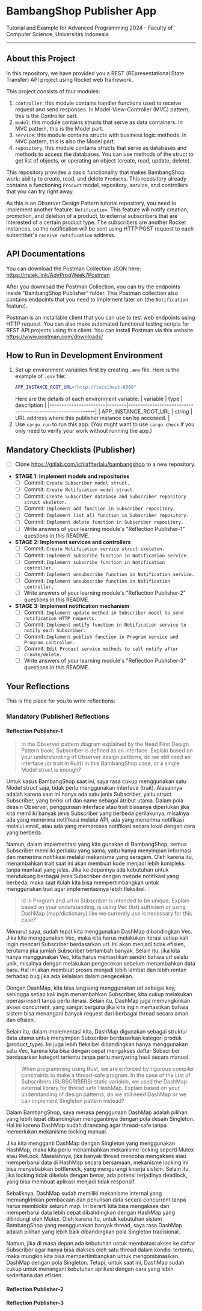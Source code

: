# BambangShop Publisher App
Tutorial and Example for Advanced Programming 2024 - Faculty of Computer Science, Universitas Indonesia

---

## About this Project
In this repository, we have provided you a REST (REpresentational State Transfer) API project using Rocket web framework.

This project consists of four modules:
1.  `controller`: this module contains handler functions used to receive request and send responses.
    In Model-View-Controller (MVC) pattern, this is the Controller part.
2.  `model`: this module contains structs that serve as data containers.
    In MVC pattern, this is the Model part.
3.  `service`: this module contains structs with business logic methods.
    In MVC pattern, this is also the Model part.
4.  `repository`: this module contains structs that serve as databases and methods to access the databases.
    You can use methods of the struct to get list of objects, or operating an object (create, read, update, delete).

This repository provides a basic functionality that makes BambangShop work: ability to create, read, and delete `Product`s.
This repository already contains a functioning `Product` model, repository, service, and controllers that you can try right away.

As this is an Observer Design Pattern tutorial repository, you need to implement another feature: `Notification`.
This feature will notify creation, promotion, and deletion of a product, to external subscribers that are interested of a certain product type.
The subscribers are another Rocket instances, so the notification will be sent using HTTP POST request to each subscriber's `receive notification` address.

## API Documentations

You can download the Postman Collection JSON here: https://ristek.link/AdvProgWeek7Postman

After you download the Postman Collection, you can try the endpoints inside "BambangShop Publisher" folder.
This Postman collection also contains endpoints that you need to implement later on (the `Notification` feature).

Postman is an installable client that you can use to test web endpoints using HTTP request.
You can also make automated functional testing scripts for REST API projects using this client.
You can install Postman via this website: https://www.postman.com/downloads/

## How to Run in Development Environment
1.  Set up environment variables first by creating `.env` file.
    Here is the example of `.env` file:
    ```bash
    APP_INSTANCE_ROOT_URL="http://localhost:8000"
    ```
    Here are the details of each environment variable:
    | variable              | type   | description                                                |
    |-----------------------|--------|------------------------------------------------------------|
    | APP_INSTANCE_ROOT_URL | string | URL address where this publisher instance can be accessed. |
2.  Use `cargo run` to run this app.
    (You might want to use `cargo check` if you only need to verify your work without running the app.)

## Mandatory Checklists (Publisher)
-   [ ] Clone https://gitlab.com/ichlaffterlalu/bambangshop to a new repository.
-   **STAGE 1: Implement models and repositories**
    -   [ ] Commit: `Create Subscriber model struct.`
    -   [ ] Commit: `Create Notification model struct.`
    -   [ ] Commit: `Create Subscriber database and Subscriber repository struct skeleton.`
    -   [ ] Commit: `Implement add function in Subscriber repository.`
    -   [ ] Commit: `Implement list_all function in Subscriber repository.`
    -   [ ] Commit: `Implement delete function in Subscriber repository.`
    -   [ ] Write answers of your learning module's "Reflection Publisher-1" questions in this README.
-   **STAGE 2: Implement services and controllers**
    -   [ ] Commit: `Create Notification service struct skeleton.`
    -   [ ] Commit: `Implement subscribe function in Notification service.`
    -   [ ] Commit: `Implement subscribe function in Notification controller.`
    -   [ ] Commit: `Implement unsubscribe function in Notification service.`
    -   [ ] Commit: `Implement unsubscribe function in Notification controller.`
    -   [ ] Write answers of your learning module's "Reflection Publisher-2" questions in this README.
-   **STAGE 3: Implement notification mechanism**
    -   [ ] Commit: `Implement update method in Subscriber model to send notification HTTP requests.`
    -   [ ] Commit: `Implement notify function in Notification service to notify each Subscriber.`
    -   [ ] Commit: `Implement publish function in Program service and Program controller.`
    -   [ ] Commit: `Edit Product service methods to call notify after create/delete.`
    -   [ ] Write answers of your learning module's "Reflection Publisher-3" questions in this README.

## Your Reflections
This is the place for you to write reflections:

### Mandatory (Publisher) Reflections

#### Reflection Publisher-1

> In the Observer pattern diagram explained by the Head First Design Pattern book, Subscriber is defined as an interface. Explain based on your understanding of Observer design patterns, do we still need an interface (or trait in Rust) in this BambangShop case, or a single Model struct is enough?

Untuk kasus BambangShop saat ini, saya rasa cukup menggunakan satu Model struct saja, tidak perlu menggunakan interface (trait). Alasannya adalah karena saat ini hanya ada satu jenis Subscriber, yaitu struct Subscriber, yang berisi url dan name sebagai atribut utama. Dalam pola desain Observer, penggunaan interface atau trait biasanya diperlukan jika kita memiliki banyak jenis Subscriber yang berbeda perilakunya, misalnya ada yang menerima notifikasi melalui API, ada yang menerima notifikasi melalui email, atau ada yang memproses notifikasi secara lokal dengan cara yang berbeda.

Namun, dalam implementasi yang kita gunakan di BambangShop, semua Subscriber memiliki perilaku yang sama, yaitu hanya menyimpan informasi dan menerima notifikasi melalui mekanisme yang seragam. Oleh karena itu, menambahkan trait saat ini akan membuat kode menjadi lebih kompleks tanpa manfaat yang jelas. Jika ke depannya ada kebutuhan untuk mendukung berbagai jenis Subscriber dengan metode notifikasi yang berbeda, maka saat itulah kita bisa mempertimbangkan untuk menggunakan trait agar implementasinya lebih fleksibel.


> id in Program and url in Subscriber is intended to be unique. Explain based on your understanding, is using Vec (list) sufficient or using DashMap (map/dictionary) like we currently use is necessary for this case?

Menurut saya, sudah tepat kita menggunakan DashMap dibandingkan Vec. Jika kita menggunakan Vec, maka kita harus melakukan iterasi setiap kali ingin mencari Subscriber berdasarkan url. Ini akan menjadi tidak efisien, terutama jika jumlah Subscriber bertambah banyak. Selain itu, jika kita hanya menggunakan Vec, kita harus memastikan sendiri bahwa url selalu unik, misalnya dengan melakukan pengecekan sebelum menambahkan data baru. Hal ini akan membuat proses menjadi lebih lambat dan lebih rentan terhadap bug jika ada kelalaian dalam pengecekan.

Dengan DashMap, kita bisa langsung menggunakan url sebagai key, sehingga setiap kali ingin menambahkan Subscriber, kita cukup melakukan operasi insert tanpa perlu iterasi. Selain itu, DashMap juga memungkinkan akses concurrent, yang sangat berguna jika kita ingin memastikan bahwa sistem bisa menangani banyak request dari berbagai thread secara aman dan efisien.

Selain itu, dalam implementasi kita, DashMap digunakan sebagai struktur data utama untuk menyimpan Subscriber berdasarkan kategori produk (product_type). Ini juga lebih fleksibel dibandingkan hanya menggunakan satu Vec, karena kita bisa dengan cepat mengakses daftar Subscriber berdasarkan kategori tertentu tanpa perlu menyaring hasil secara manual.


> When programming using Rust, we are enforced by rigorous compiler constraints to make a thread-safe program. In the case of the List of Subscribers (SUBSCRIBERS) static variable, we used the DashMap external library for thread safe HashMap. Explain based on your understanding of design patterns, do we still need DashMap or we can implement Singleton pattern instead?

Dalam BambangShop, saya merasa penggunaan DashMap adalah pilihan yang lebih tepat dibandingkan menggantinya dengan pola desain Singleton. Hal ini karena DashMap sudah dirancang agar thread-safe tanpa memerlukan mekanisme locking manual.

Jika kita mengganti DashMap dengan Singleton yang menggunakan HashMap, maka kita perlu menambahkan mekanisme locking seperti Mutex atau RwLock. Masalahnya, jika banyak thread mencoba mengakses atau memperbarui data di HashMap secara bersamaan, mekanisme locking ini bisa menyebabkan bottleneck, yang mengurangi kinerja sistem. Selain itu, jika locking tidak dikelola dengan benar, ada potensi terjadinya deadlock, yang bisa membuat aplikasi menjadi tidak responsif.

Sebaliknya, DashMap sudah memiliki mekanisme internal yang memungkinkan pembacaan dan penulisan data secara concurrent tanpa harus memblokir seluruh map. Ini berarti kita bisa mengakses dan memperbarui data lebih cepat dibandingkan dengan HashMap yang dilindungi oleh Mutex. Oleh karena itu, untuk kebutuhan sistem BambangShop yang menggunakan banyak thread, saya rasa DashMap adalah pilihan yang lebih baik dibandingkan pola Singleton tradisional.

Namun, jika di masa depan ada kebutuhan untuk membatasi akses ke daftar Subscriber agar hanya bisa diakses oleh satu thread dalam kondisi tertentu, maka mungkin kita bisa mempertimbangkan untuk mengombinasikan DashMap dengan pola Singleton. Tetapi, untuk saat ini, DashMap sudah cukup untuk menangani kebutuhan aplikasi dengan cara yang lebih sederhana dan efisien.


#### Reflection Publisher-2

#### Reflection Publisher-3
